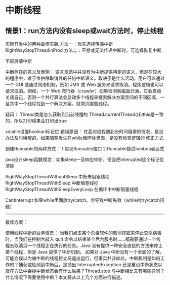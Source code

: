# 中断线程

## 情景1：run方法内没有sleep或wait方法时，停止线程




实际开发中的两种最佳实践
方法一：优先选择传递中断RightWayStopThreadInProd
方法二：不想或无法传递中断时，可选择恢复中断

不应屏蔽中断

中断存在的意义及案例：
语言规范中并没有为中断提供特定的语义，但是在较大的程序中，难于维护除取消外的任何中断语义。取决于是什么活动，用户可以通过一个
GUI 或通过网络机制，例如 JMX 或 Web
服务来请求取消。程序逻辑也可以请求取消。例如，一个 Web
爬行器（crawler）如果检测到磁盘已满，它会自动关闭自己，否则一个并行算法会启动多个线程来搜索解决方案空间的不同区域，一旦其中一个线程找到一个解决方案，就取消那些线程。

疑问： Thread类是怎么获取到当前线程的
Thread.currentThread()和this是一致的，所以打印结果会打印出true


volatile设置boolean标记位
错误原因：
    在面对线程遇到长时间阻塞的情况，是没办法及时唤醒的。如果阻塞发生在while循环体里面，是没有检查逻辑的
修正方式




创建Runnable的两种方式：
1.实现Runnable接口
2.Runnable接受lumbda表达式

java设计sleep函数理念：如果sleep一旦响应中断，便会把interupted这个标记位清除

RightWayStopThreadWithoutSleep 中断未阻塞线程
RightWayStopThreadWithSleep 中断阻塞线程
RightWayStopThreadWithSleepEveryLoop 在循环中中断阻塞线程

CantInterrupt 如果while里面放try/catch，会导致中断失效（while内try/catch问题）

---

最佳方案：

使用线程中断的业务情景：
当我们点击某个杀毒软件的取消按钮来停止查杀病毒时，当我们在控制台敲入 quit 命令以结束某个后台服务时……都需要通过一个线程去取消另一个线程正在执行的任务。Java 没有提供一种安全直接的方法来停止某个线程，但是 Java 提供了中断机制。
如果对 Java 中断没有一个全面的了解，可能会误以为被中断的线程将立马退出运行，但事实并非如此。中断机制是如何工作的？捕获或检测到中断后，是抛出 InterruptedException 还是重设中断状态以及在方法中吞掉中断状态会有什么后果？Thread.stop 与中断相比又有哪些异同？什么情况下需要使用中断？本文将从以上几个方面进行描述。
